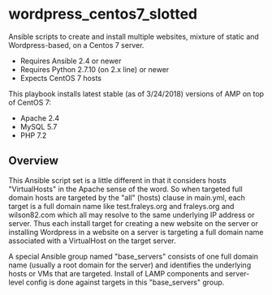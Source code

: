 # wordpress_centos7_slotted
Ansible scripts to create and install multiple websites, mixture of static and Wordpress-based, on a Centos 7 server.

- Requires Ansible 2.4 or newer
- Requires Python 2.7.10 (on 2.x line) or newer
- Expects CentOS 7 hosts

This playbook installs latest stable (as of 3/24/2018) versions of AMP on top of CentOS 7:
- Apache 2.4
- MySQL 5.7
- PHP 7.2

## Overview

This Ansible script set is a little different in that it considers hosts "VirtualHosts" in the Apache sense of the
word.  So when targeted full domain hosts are targeted by the "all" (hosts) clause in main.yml, each target is
a full domain name like test.fraleys.org and fraleys.org and wilson82.com which all may resolve to the same
underlying IP address or server.  Thus each install target for creating a new website on the server or installing
Wordpress in a website on a server is targeting a full domain name associated with a VirtualHost on the target
server.

A special Ansible group named "base_servers" consists of one full domain name (usually a root domain for the server)
and identifies the underlying hosts or VMs that are targeted.  Install of LAMP components and server-level config
is done against targets in this "base_servers" group.
